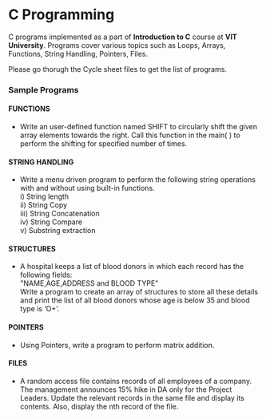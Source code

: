 # C Programming
C programs implemented as a part of __Introduction to C__ course at __VIT University__.
Programs cover various topics such as Loops, Arrays, Functions, String Handling, Pointers, Files.

Please go thorugh the Cycle sheet files to get the list of programs.

### Sample Programs

#### FUNCTIONS 
* Write an user-defined function named SHIFT to circularly shift the given array elements towards the right. Call this function in the main( ) to perform the shifting for specified number of times.

#### STRING HANDLING
* Write a menu driven program to perform the following string operations with and without using built-in functions.
  <br>i)	String length
  <br>ii)	String Copy
  <br>iii) String Concatenation
  <br>iv) String Compare
  <br>v) Substring extraction

#### STRUCTURES
* A hospital keeps a list of blood donors in which each record has the following fields:
<br> "NAME,AGE,ADDRESS and BLOOD TYPE"
<br> Write a program to create an array of structures to store all these details and print the list of all blood donors whose age is below 35 and blood type is ‘O+’.

#### POINTERS 
* Using Pointers, write a program to perform matrix addition.

#### FILES
* A random access file contains records of all employees of a company. The management announces 15% hike in DA only for the Project Leaders. Update the relevant records in the same file and display its contents. Also, display the nth record of the file.
